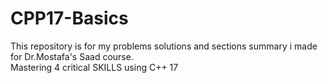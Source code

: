 # CPP17-Basics
This repository is for my problems solutions and sections summary i made for Dr.Mostafa's Saad course.</br> 
Mastering 4 critical SKILLS using C++ 17
